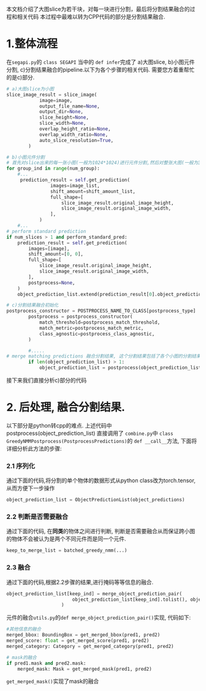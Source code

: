 
本文档介绍了大图slice为若干块，对每一块进行分割，最后将分割结果融合的过程和相关代码
本过程中最难以转为CPP代码的部分是分割结果融合.
# 1.整体流程
在`segapi.py`的 `class SEGAPI` 当中的 `def infer`完成了 a)大图slice, b)小图元件分割, c)分割结果融合的pipeline.以下为各个步骤的相关代码. 需要您方着重帮忙的是c)部分. 

```python
# a)大图slice为小图
slice_image_result = slice_image(
            image=image,
            output_file_name=None,
            output_dir=None,
            slice_height=None,
            slice_width=None,
            overlap_height_ratio=None,
            overlap_width_ratio=None,
            auto_slice_resolution=True,
        )
```


```python
# b)小图元件分割
# 首先对slice出来的每一张小图(一般为1024*1024)进行元件分割,然后对整张大图(一般为3072*4096)进行分割. 小图分割是为了有更高的精度,并且能处理比较小的元件; 大图分割是为了跨小图元件的掩码融合做准备. 
for group_ind in range(num_group):
    #...
     prediction_result = self.get_prediction(
                images=image_list,
                shift_amount=shift_amount_list,
                full_shape=[
                    slice_image_result.original_image_height,
                    slice_image_result.original_image_width,
                ],
            )
    #...
# perform standard prediction
if num_slices > 1 and perform_standard_pred:
    prediction_result = self.get_prediction(
        images=[image],
        shift_amount=[0, 0],
        full_shape=[
            slice_image_result.original_image_height,
            slice_image_result.original_image_width,
        ],
        postprocess=None,
    )
    object_prediction_list.extend(prediction_result[0].object_prediction_list)
```


```python
# c)分割结果融合初始化
postprocess_constructor = POSTPROCESS_NAME_TO_CLASS[postprocess_type]
        postprocess = postprocess_constructor(
            match_threshold=postprocess_match_threshold,
            match_metric=postprocess_match_metric,
            class_agnostic=postprocess_class_agnostic,
        )

        #.....
# merge matching predictions 融合分割结果, 这个分割结果包括了各个小图的分割结果和大图的分割结果. 
        if len(object_prediction_list) > 1:
            object_prediction_list = postprocess(object_prediction_list)
```
接下来我们直接分析c)部分的代码

# 2. 后处理, 融合分割结果.
以下部分是python转cpp的难点. 
上述代码中postprocess(object_prediction_list)
直接调用了 `combine.py`中 `class GreedyNMMPostprocess(PostprocessPredictions)`的 `def __call__`方法, 下面将详细分析此方法的步骤:

### 2.1 序列化
通过下面的代码,将分割的单个物体的数据形式从python class改为torch.tensor, 从而方便下一步操作
```python
object_prediction_list = ObjectPredictionList(object_predictions)
```

### 2.2 判断是否需要融合
通过下面的代码, 在**同类**的物体之间进行判断, 判断是否需要融合从而保证跨小图的物体不会被认为是两个不同元件而是同一个元件.
```python
keep_to_merge_list = batched_greedy_nmm(...)
```

### 2.3 融合
通过下面的代码,根据2.2步骤的结果,进行掩码等等信息的融合. 
```python
object_prediction_list[keep_ind] = merge_object_prediction_pair(
                        object_prediction_list[keep_ind].tolist(), object_prediction_list[merge_ind].tolist()
                    )
```

元件的融合`utils.py`的`def merge_object_prediction_pair()`实现, 代码如下:
```python
#其他信息的融合
merged_bbox: BoundingBox = get_merged_bbox(pred1, pred2)
merged_score: float = get_merged_score(pred1, pred2)
merged_category: Category = get_merged_category(pred1, pred2)

# mask的融合
if pred1.mask and pred2.mask:
    merged_mask: Mask = get_merged_mask(pred1, pred2)
```

`get_merged_mask()`实现了mask的融合